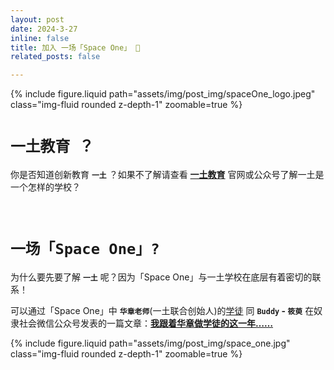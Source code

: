 ```yaml
---
layout: post
date: 2024-3-27
inline: false
title: 加入 一场「Space One」 🥳
related_posts: false

---
```




<div class="row mt-3">
  	<div class="col-sm mt-3 mt-md-0">
        {% include figure.liquid path="assets/img/post_img/spaceOne_logo.jpeg" class="img-fluid rounded z-depth-1" zoomable=true %}
    </div>
</div>

# `一土教育 ？`

 你是否知道创新教育 **`一土`** ？如果不了解请查看 **[一土教育](https://www.etuschool.org/)** 官网或公众号了解一土是一个怎样的学校？

<br>

# `一场「Space One」?`

为什么要先要了解 **`一土`** 呢？因为「Space One」与一土学校在底层有着密切的联系！

可以通过「Space One」中 **`华章老师`**(一土联合创始人)的<u>学徒</u> 同 **`Buddy` - `筱萸`** 在奴隶社会微信公众号发表的一篇文章：**[我跟着华章做学徒的这一年……](https://mp.weixin.qq.com/s/m6Fyru3JyCLIG7ueg34U8Q)**



<div class="row mt-3">
  	<div class="col-sm mt-3 mt-md-0">
        {% include figure.liquid path="assets/img/post_img/space_one.jpg" class="img-fluid rounded z-depth-1" zoomable=true %}
    </div>
</div>
